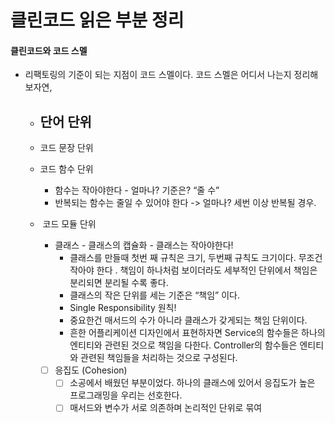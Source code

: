 # 클린코드 읽은 부분 정리
#### 클린코드와 코드 스멜

- 리팩토링의 기준이 되는 지점이  코드 스멜이다. 코드 스멜은 어디서 나는지 정리해보자연, 
	-  단어 단위 
		- 
	- 코드 문장 단위
	- 코드 함수 단위
		- 함수는 작아야한다 - 얼마나? 기준은? “줄 수”
		- 반복되는 함수는 줄일 수  있어야 한다 -> 얼마나? 세번 이상 반복될  경우.
				
	-  ​ 코드 모듈 단위
		-  클래스 - 클래스의 캡슐화 - 클래스는 작아야한다!
			-  클래스를 만들때 첫번 째 규칙은 크기, 두번째 규칙도 크기이다. 무조건 작아야 한다 .  책임이 하나처럼 보이더라도 세부적인 단위에서 책임은 분리되면 분리될 수록 좋다. 
			-  클래스의 작은 단위를 세는 기준은 “책임” 이다. 
			-  Single Responsibility 원칙!
			- 중요한건 매서드의 수가 아니라 클래스가 갖게되는 책임 단위이다. 
			- 흔한 어플리케이션 디자인에서 표현하자면 Service의 함수들은 하나의 엔티티와 관련된 것으로 책임을 다한다.  Controller의 함수들은 엔티티와 관련된 책임들을 처리하는 것으로 구성된다.   
		- [ ] 응집도 (Cohesion)
			- [ ] 소공에서 배웠던 부분이었다. 하나의 클래스에 있어서 응집도가 높은 프로그래밍을 우리는 선호한다. 
			- [ ] 매서드와 변수가 서로 의존하며 논리적인 단위로 묶여 